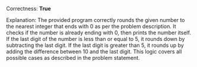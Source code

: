 Correctness: **True**

Explanation: The provided program correctly rounds the given number to the nearest integer that ends with 0 as per the problem description. It checks if the number is already ending with 0, then prints the number itself. If the last digit of the number is less than or equal to 5, it rounds down by subtracting the last digit. If the last digit is greater than 5, it rounds up by adding the difference between 10 and the last digit. This logic covers all possible cases as described in the problem statement.